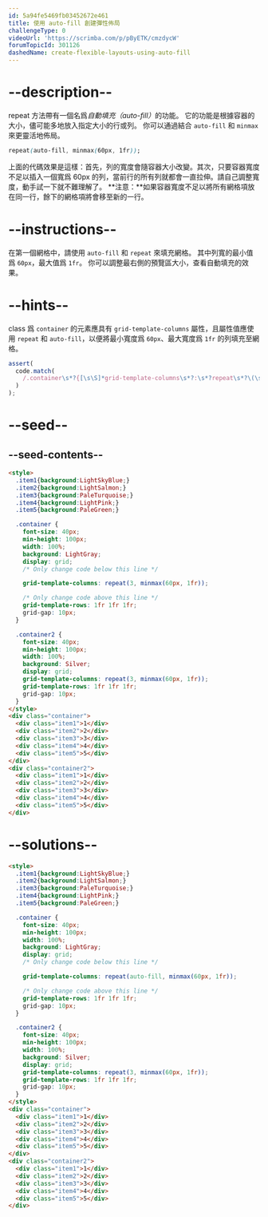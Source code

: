 ```yaml
---
id: 5a94fe5469fb03452672e461
title: 使用 auto-fill 創建彈性佈局
challengeType: 0
videoUrl: 'https://scrimba.com/p/pByETK/cmzdycW'
forumTopicId: 301126
dashedName: create-flexible-layouts-using-auto-fill
---
```


# --description--

repeat 方法帶有一個名爲<dfn>自動填充（auto-fill）</dfn>的功能。 它的功能是根據容器的大小，儘可能多地放入指定大小的行或列。 你可以通過結合 `auto-fill` 和 `minmax` 來更靈活地佈局。

```css
repeat(auto-fill, minmax(60px, 1fr));
```

上面的代碼效果是這樣：首先，列的寬度會隨容器大小改變。其次，只要容器寬度不足以插入一個寬爲 60px 的列，當前行的所有列就都會一直拉伸。請自己調整寬度，動手試一下就不難理解了。 **注意：**如果容器寬度不足以將所有網格項放在同一行，餘下的網格項將會移至新的一行。

# --instructions--

在第一個網格中，請使用 `auto-fill` 和 `repeat` 來填充網格。 其中列寬的最小值爲 `60px`，最大值爲 `1fr`。 你可以調整最右側的預覽區大小，查看自動填充的效果。

# --hints--

class 爲 `container` 的元素應具有 `grid-template-columns` 屬性，且屬性值應使用 `repeat` 和 `auto-fill`，以便將最小寬度爲 `60px`、最大寬度爲 `1fr` 的列填充至網格。

```js
assert(
  code.match(
    /.container\s*?{[\s\S]*grid-template-columns\s*?:\s*?repeat\s*?\(\s*?auto-fill\s*?,\s*?minmax\s*?\(\s*?60px\s*?,\s*?1fr\s*?\)\s*?\)\s*?;[\s\S]*}/gi
  )
);
```

# --seed--

## --seed-contents--

```html
<style>
  .item1{background:LightSkyBlue;}
  .item2{background:LightSalmon;}
  .item3{background:PaleTurquoise;}
  .item4{background:LightPink;}
  .item5{background:PaleGreen;}

  .container {
    font-size: 40px;
    min-height: 100px;
    width: 100%;
    background: LightGray;
    display: grid;
    /* Only change code below this line */

    grid-template-columns: repeat(3, minmax(60px, 1fr));

    /* Only change code above this line */
    grid-template-rows: 1fr 1fr 1fr;
    grid-gap: 10px;
  }

  .container2 {
    font-size: 40px;
    min-height: 100px;
    width: 100%;
    background: Silver;
    display: grid;
    grid-template-columns: repeat(3, minmax(60px, 1fr));
    grid-template-rows: 1fr 1fr 1fr;
    grid-gap: 10px;
  }
</style>
<div class="container">
  <div class="item1">1</div>
  <div class="item2">2</div>
  <div class="item3">3</div>
  <div class="item4">4</div>
  <div class="item5">5</div>
</div>
<div class="container2">
  <div class="item1">1</div>
  <div class="item2">2</div>
  <div class="item3">3</div>
  <div class="item4">4</div>
  <div class="item5">5</div>
</div>
```

# --solutions--

```html
<style>
  .item1{background:LightSkyBlue;}
  .item2{background:LightSalmon;}
  .item3{background:PaleTurquoise;}
  .item4{background:LightPink;}
  .item5{background:PaleGreen;}

  .container {
    font-size: 40px;
    min-height: 100px;
    width: 100%;
    background: LightGray;
    display: grid;
    /* Only change code below this line */

    grid-template-columns: repeat(auto-fill, minmax(60px, 1fr));

    /* Only change code above this line */
    grid-template-rows: 1fr 1fr 1fr;
    grid-gap: 10px;
  }

  .container2 {
    font-size: 40px;
    min-height: 100px;
    width: 100%;
    background: Silver;
    display: grid;
    grid-template-columns: repeat(3, minmax(60px, 1fr));
    grid-template-rows: 1fr 1fr 1fr;
    grid-gap: 10px;
  }
</style>
<div class="container">
  <div class="item1">1</div>
  <div class="item2">2</div>
  <div class="item3">3</div>
  <div class="item4">4</div>
  <div class="item5">5</div>
</div>
<div class="container2">
  <div class="item1">1</div>
  <div class="item2">2</div>
  <div class="item3">3</div>
  <div class="item4">4</div>
  <div class="item5">5</div>
</div>
```

